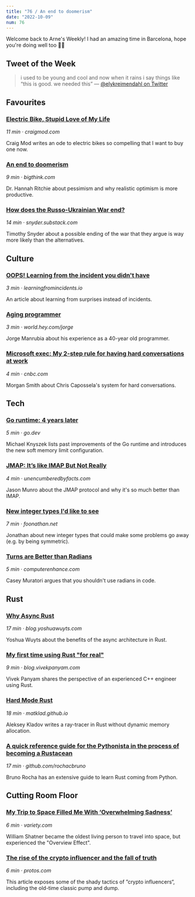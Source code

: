 ```yaml
---
title: "76 / An end to doomerism"
date: "2022-10-09"
num: 76
---
```


Welcome back to Arne's Weekly!
I had an amazing time in Barcelona, hope you're doing well too ✌🏻

## Tweet of the Week

> i used to be young and cool and now when it rains i say things like “this is good. we needed this”
> — [@elykreimendahl on Twitter](https://click.arne.me?issue=76&url=https://twitter.com/elykreimendahl/status/1549067903508647937)

## Favourites

### [Electric Bike, Stupid Love of My Life](https://click.arne.me?issue=76&url=https://craigmod.com/essays/electric_bikes)

_11 min · craigmod.com_

Craig Mod writes an ode to electric bikes so compelling that I want to buy one now.

### [An end to doomerism](https://click.arne.me?issue=76&url=https://bigthink.com/progress/pessimism-is-a-barrier-to-progress/)

_9 min · bigthink.com_

Dr. Hannah Ritchie about pessimism and why realistic optimism is more productive.

### [How does the Russo-Ukrainian War end?](https://click.arne.me?issue=76&url=https://snyder.substack.com/p/how-does-the-russo-ukrainian-war)

_14 min · snyder.substack.com_

Timothy Snyder about a possible ending of the war that they argue is way more
likely than the alternatives.

## Culture

### [OOPS! Learning from the incident you didn't have](https://click.arne.me?issue=76&url=https://www.learningfromincidents.io/posts/oops-learning-from-the-incident-you-didnt-have)

_3 min · learningfromincidents.io_

An article about learning from surprises instead of incidents.

### [Aging programmer](https://click.arne.me?issue=76&url=https://world.hey.com/jorge/aging-programmer-d448bdec)

_3 min · world.hey.com/jorge_

Jorge Manrubia about his experience as a 40-year old programmer.

### [Microsoft exec: My 2-step rule for having hard conversations at work](https://click.arne.me?issue=76&url=https://www.cnbc.com/2022/09/18/microsoft-exec-my-2-step-rule-for-having-hard-conversations-at-work.html)

_4 min · cnbc.com_

Morgan Smith about Chris Capossela's system for hard conversations.

## Tech

### [Go runtime: 4 years later](https://click.arne.me?issue=76&url=https://go.dev/blog/go119runtime)

_5 min · go.dev_

Michael Knyszek lists past improvements of the Go runtime and introduces the new soft memory limit configuration.

### [JMAP: It’s like IMAP But Not Really](https://click.arne.me?issue=76&url=https://unencumberedbyfacts.com/2019/01/24/jmap-its-like-imap-but-not-really/)

_4 min · unencumberedbyfacts.com_

Jason Munro about the JMAP protocol and why it's so much better than IMAP.

### [New integer types I'd like to see](https://click.arne.me?issue=76&url=https://www.foonathan.net/2022/09/new-integer-types/)

_7 min · foonathan.net_

Jonathan about new integer types that could make some problems go away (e.g. by being symmetric).

### [Turns are Better than Radians](https://click.arne.me?issue=76&url=https://www.computerenhance.com/p/turns-are-better-than-radians)

_5 min · computerenhance.com_

Casey Muratori argues that you shouldn't use radians in code.

## Rust

### [Why Async Rust](https://click.arne.me?issue=76&url=https://blog.yoshuawuyts.com/why-async-rust/#performance-workloads)

_17 min · blog.yoshuawuyts.com_

Yoshua Wuyts about the benefits of the async architecture in Rust.

### [My first time using Rust "for real"](https://click.arne.me?issue=76&url=https://blog.vivekpanyam.com/my-first-time-using-rust-for-real/)

_9 min · blog.vivekpanyam.com_

Vivek Panyam shares the perspective of an experienced C++ engineer using Rust.

### [Hard Mode Rust](https://click.arne.me?issue=76&url=https://matklad.github.io/2022/10/06/hard-mode-rust.html)

_18 min · matklad.github.io_

Aleksey Kladov writes a ray-tracer in Rust without dynamic memory allocation.

### [A quick reference guide for the Pythonista in the process of becoming a Rustacean](https://click.arne.me?issue=76&url=https://github.com/rochacbruno/py2rs)

_17 min · github.com/rochacbruno_

Bruno Rocha has an extensive guide to learn Rust coming from Python.

## Cutting Room Floor

### [My Trip to Space Filled Me With ‘Overwhelming Sadness’](https://click.arne.me?issue=76&url=https://variety.com/2022/tv/news/william-shatner-space-boldly-go-excerpt-1235395113/)

_6 min · variety.com_

William Shatner became the oldest living person to travel into space, but experienced the "Overview Effect".

### [The rise of the crypto influencer and the fall of truth](https://click.arne.me?issue=76&url=https://protos.com/the-rise-of-the-crypto-influencer-and-the-fall-of-truth/)

_6 min · protos.com_

This article exposes some of the shady tactics of ”crypto influencers“,
including the old-time classic pump and dump.
